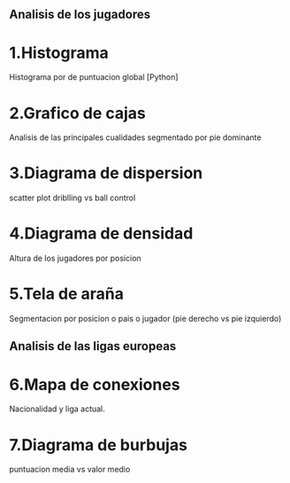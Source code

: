
## Analisis de los jugadores ##
# 1.Histograma
Histograma por de puntuacion global [Python]

# 2.Grafico de cajas
Analisis de las principales cualidades segmentado por pie dominante

# 3.Diagrama de dispersion
scatter plot driblling vs ball control 

# 4.Diagrama de densidad
Altura de los jugadores por posicion

# 5.Tela de araña
Segmentacion por posicion o pais o jugador (pie derecho vs pie izquierdo)

## Analisis de las ligas europeas ##
# 6.Mapa de conexiones
Nacionalidad y liga actual.

# 7.Diagrama de burbujas
puntuacion media vs valor medio
